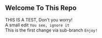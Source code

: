 ## Welcome To This Repo

THIS IS A TEST, Don't you worry!    
A small edit `You see, ignore it`    
This is the first change via sub-branch `Enjoy!`
